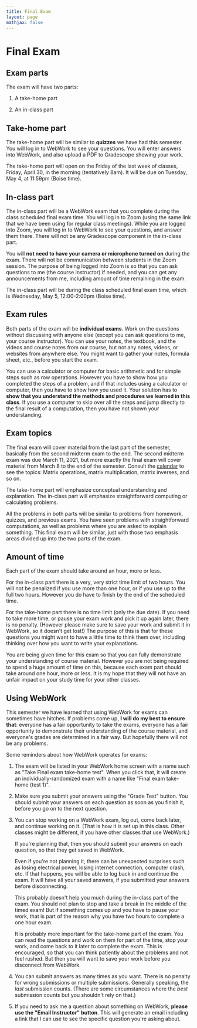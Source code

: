 ```yaml
---
title: Final Exam
layout: page
mathjax: false
---
```


# Final Exam

## Exam parts

The exam will have two parts:

1.  A take-home part

2.  An in-class part


## Take-home part

The take-home part will be similar to **quizzes** we have had this semester.
You will log in to WebWork to see your questions.
You will enter answers into WebWork, and also upload a PDF to Gradescope showing your work.

The take-home part will open on the Friday of the last week of classes,
Friday, April 30, in the morning (tentatively 8am).
It will be due on Tuesday, May 4, at 11:59pm (Boise time).

## In-class part

The in-class part will be a WebWork exam that you complete during the class scheduled final exam time.
You will log in to Zoom (using the same link that we have been using for regular class meetings).
While you are logged into Zoom, you will log in to WebWork to see your questions,
and answer them there.
There will not be any Gradescope component in the in-class part.

You will **not need to have your camera or microphone turned on** during the exam.
There will not be communication between students in the Zoom session.
The purpose of being logged into Zoom is so that you can ask questions to me
(the course instructor) if needed,
and you can get any announcements from me, including amount of time remaining in the exam.

The in-class part will be during the class scheduled final exam time,
which is Wednesday, May 5, 12:00-2:00pm (Boise time).


## Exam rules

Both parts of the exam will be **individual exams**.
Work on the questions without discussing with anyone else
(except you can ask questions to me, your course instructor).
You can use your notes, the textbook, and the videos and course notes from our course,
but not any notes, videos, or websites from anywhere else.
You might want to gather your notes, formula sheet, etc., before you start the exam.


You can use a calculator or computer for basic arithmetic
and for simple steps such as row operations.
However you have to show how you completed the steps of a problem,
and if that includes using a calculator or computer,
then you have to show how you used it.
Your solution has to **show that you understand the methods and procedures we learned in this class**.
If you use a computer to skip over all the steps and jump directly to the final result
of a computation, then you have not shown your understanding.


## Exam topics

The final exam will cover material from the last part of the semester,
basically from the second midterm exam to the end.
The second midterm exam was due March 11, 2021, but more exactly
the final exam will cover material from March 8 to the end of the semester.
Consult the [calendar](calendar) to see the topics:
Matrix operations, matrix multiplication, matrix inverses, and so on.

The take-home part will emphasize conceptual understanding and explanation.
The in-class part will emphasize straightforward computing or calculating problems.

All the problems in both parts will be similar to problems from homework, quizzes,
and previous exams.
You have seen problems with straightforward computations,
as well as problems where you are asked to explain something.
This final exam will be similar, just with those two emphasis areas divided up into
the two parts of the exam.


## Amount of time

Each part of the exam should take around an hour, more or less.

For the in-class part there is a very, very strict time limit of two hours.
You will not be penalized if you use more than one hour, or if you use up to the full two hours.
However you do have to finish by the end of the scheduled time.

For the take-home part there is no time limit (only the due date).
If you need to take more time, or pause your exam work and pick it up again later,
there is no penalty.
(However please make sure to save your work and submit it in WebWork, so it doesn't get lost!)
The purpose of this is that for these questions you might want to have a little time
to think them over, including thinking over how you want to write your explanations.

You are being given time for this exam so that you can fully demonstrate your understanding
of course material.
However you are not being required to spend a huge amount of time on this,
because each exam part should take around one hour, more or less.
It is my hope that they will not have an unfair impact on your study time for your other classes.



## Using WebWork

This semester we have learned that using WebWork for exams can sometimes have hitches.
If problems come up,
**I will do my best to ensure that**: everyone has a fair opportunity to take the exams,
everyone has a fair opportunity to demonstrate their understanding of the course material,
and everyone's grades are determined in a fair way.
But hopefully there will not be any problems.

Some reminders about how WebWork operates for exams:

1.  The exam will be listed in your WebWork home screen with a name such as "Take Final exam take-home test".
    When you click that, it will create an individually-randomized exam
    with a name like "Final exam take-home (test 1)".

2.  Make sure you submit your answers using the "Grade Test" button.
    You should submit your answers on each question as soon as you finish it,
    before you go on to the next question.

3.  You can stop working on a WebWork exam, log out, come back later,
    and continue working on it. (That is how it is set up in this class.
    Other classes might be different, if you have other classes that use WebWork.)
    
    If you're planning that, then you should submit your answers on each question,
    so that they get saved in WebWork.
    
    Even if you're not planning it, there can be unexpected surprises
    such as losing electrical power, losing internet connection, computer crash, etc.
    If that happens, you will be able to log back in and continue the exam.
    It will have all your saved answers, if you submitted your answers before disconnecting.
    
    This probably doesn't help you much during the in-class part of the exam.
    You should not plan to stop and take a break in the middle of the timed exam!
    But if something comes up and you have to pause your work,
    that is part of the reason why you have two hours to complete a one hour exam.
    
    It is probably more important for the take-home part of the exam.
    You can read the questions and work on them for part of the time,
    stop your work, and come back to it later to complete the exam.
    This is encouraged, so that you can think patiently about the problems and not feel rushed.
    But then you will want to save your work before you disconnect from WebWork.
    

4.  You can submit answers as many times as you want.
    There is no penalty for wrong submissions or multiple submissions.
    Generally speaking, the *last* submission counts.
    (There are some circumstances where the *best* submission counts
    but you shouldn't rely on that.)

5.  If you need to ask me a question about something on WebWork,
    **please use the "Email Instructor" button**.
    This will generate an email including a link that I can use to see the specific question
    you're asking about.

